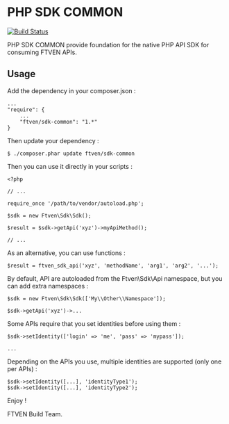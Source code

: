 PHP SDK COMMON
==============

[![Build Status](https://travis-ci.org/francetv/php-sdk-common.svg?branch=master)](https://travis-ci.org/francetv/php-sdk-common)

PHP SDK COMMON provide foundation for the native PHP API SDK for consuming FTVEN APIs.

## Usage

Add the dependency in your composer.json :

    ...
    "require": {
        ...
        "ftven/sdk-common": "1.*"
    }

Then update your dependency :

    $ ./composer.phar update ftven/sdk-common

Then you can use it directly in your scripts :

    <?php

    // ...

    require_once '/path/to/vendor/autoload.php';

    $sdk = new Ftven\Sdk\Sdk();

    $result = $sdk->getApi('xyz')->myApiMethod();

    // ...

As an alternative, you can use functions :

    $result = ftven_sdk_api('xyz', 'methodName', 'arg1', 'arg2', '...');

By default, API are autoloaded from the Ftven\Sdk\Api namespace, but you can add extra namespaces :

    $sdk = new Ftven\Sdk\Sdk(['My\\Other\\Namespace']);

    $sdk->getApi('xyz')->...

Some APIs require that you set identities before using them :

    $sdk->setIdentity(['login' => 'me', 'pass' => 'mypass']);

    ...

Depending on the APIs you use, multiple identities are supported (only one per APIs) :

    $sdk->setIdentity([...], 'identityType1');
    $sdk->setIdentity([...], 'identityType2');

Enjoy !

FTVEN Build Team.
